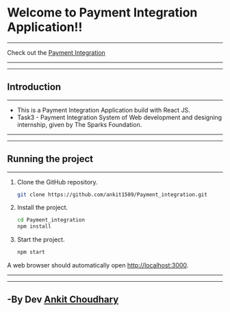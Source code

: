 # Welcome to Payment Integration Application!!
***

Check out the [Payment Integration](https://ankit1509.github.io/Payment_integration)




***
***
## Introduction
***

  - This is a Payment Integration Application build with React JS.
  - Task3 - Payment Integration System of Web development and designing internship, given by The Sparks Foundation.

***
***


## Running the project
***

1. Clone the GitHub repository.

    ```bash
    git clone https://github.com/ankit1509/Payment_integration.git
    ```

2. Install the project.

    ```bash
    cd Payment_integration
    npm install
    ```

3. Start the project. 

    ```bash
    npm start
    ```

A web browser should automatically open [http://localhost:3000](http://localhost:3000).

***
***

## -By Dev [Ankit Choudhary](https://github.com/ankit1509)
